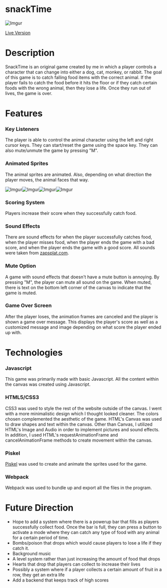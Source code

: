 # snackTime

![Imgur](https://imgur.com/yXWoyPl.gif)

[Live Version](https://kevinyee1993.github.io/snackTime/)


# Description

SnackTime is an original game created by me in which a player controls a character that can change into either a dog, cat, monkey, or rabbit.  The goal of this game is to catch falling food items with the correct animal.  If the player fails to catch the food before it hits the floor or if they catch certain foods with the wrong animal, then they lose a life.  Once they run out of lives, the game is over.


# Features
### Key Listeners
The player is able to control the animal character using the left and right cursor keys.  They can start/reset the game using the space key.  They can also mute/unmute the game by pressing "M".
### Animated Sprites
The animal sprites are animated.  Also, depending on what direction the player moves, the animal faces that way.

![Imgur](https://i.imgur.com/q6fWq7A.gif)![Imgur](https://i.imgur.com/Z6C58nQ.gif)![Imgur](https://i.imgur.com/qQZgvJi.gif)![Imgur](https://i.imgur.com/yah7BrY.gif)

### Scoring System
Players increase their score when they successfully catch food.  
### Sound Effects
There are sound effects for when the player successfully catches food, when the player misses food, when the player ends the game with a bad score, and when the player ends the game with a good score. All sounds were taken from [zapsplat.com](https://www.zapsplat.com/).

### Mute Option
A game with sound effects that doesn't have a mute button is annoying.  By pressing "M", the player can mute all sound on the game.  When muted, there is text on the bottom left corner of the canvas to indicate that the game is muted.

### Game Over Screen
After the player loses, the animation frames are canceled and the player is shown a game over message.  This displays the player's score as well as a customized message and image depending on what score the player ended up with.



# Technologies
### Javascript
This game was primarily made with basic Javascript.  All the content within the canvas was created using Javascript.  

### HTML5/CSS3
CSS3 was used to style the rest of the website outside of the canvas.  I went with a more minimalistic design which I thought looked cleaner.  The colors chosen complemented the aesthetic of the game.  HTML's Canvas was used to draw shapes and text within the canvas. Other than Canvas, I utilized HTML's Image and Audio in order to implement pictures and sound effects. In addition, I used HTML's requestAnimationFrame and cancelAnimationFrame methods to create movement within the canvas.

### Piskel
[Piskel](https://www.piskelapp.com/) was used to create and animate the sprites used for the game.  

### Webpack
Webpack was used to bundle up and export all the files in the program.

# Future Direction
* Hope to add a system where there is a powerup bar that fills as players successfully collect food.  Once the bar is full, they can press a button to activate a mode where they can catch any type of food with any animal for a certain period of time.
* Bombs/poison that drops which would cause players to lose a life if they catch it.  
* Background music
* A level system rather than just increasing the amount of food that drops
* Hearts that drop that players can collect to increase their lives
* Possibly a system where if a player collects a certain amount of fruit in a row, they get an extra life
* Add a backend that keeps track of high scores

